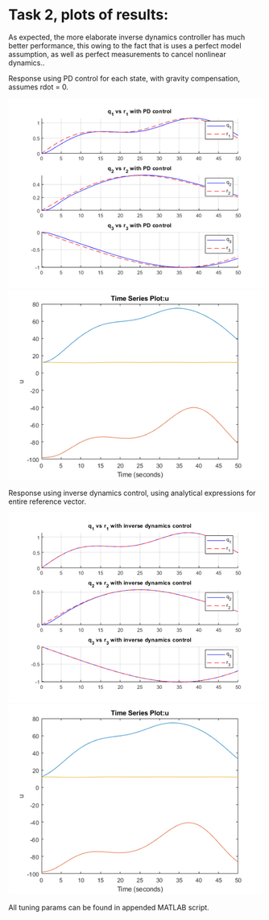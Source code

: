 # Task 2, plots of results:

As expected, the more elaborate inverse dynamics controller has much better performance, this owing to the fact that is uses a perfect model assumption, as well as perfect measurements to cancel nonlinear dynamics..   
  
Response using PD control for each state, with gravity compensation, assumes rdot = 0.

![Sinusoid response, PD controller with gravity compensation](./task2_PD_with_grav.png)
![Sinusoid response inputs, PD controller with gravity compensation](./task2_PD_with_grav_input.png)

Response using inverse dynamics control, using analytical expressions for entire reference vector. 

![Sinusoid response, inverse dynamics control](./task2_inv_dynamics.png)
![Sinusoid response inputs, inverse dynamics control](./task2_inv_dynamics_input.png)

All tuning params can be found in appended MATLAB script.

